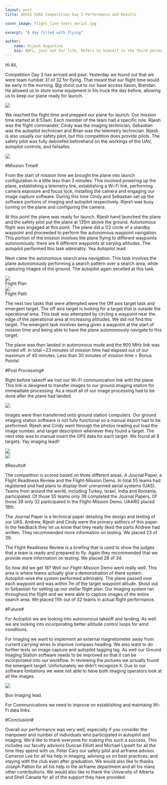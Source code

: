 ```yaml
---
layout: post
title: AUVSI SUAS Competition Day 3 Performance and Results

cover_image: flight_line_tents_aerial.jpg

excerpt: "A day filled with flying"

author:
    name: Rijesh Augustine
    bio: BDFL, just not for life. Refers to himself in the third person.
---
```


Hi All,

Competition Day 3 has arrived and past. Yesterday we found out that we were team number 31 of 32 for flying. That meant that our flight time would be early in the morning. Big shout out to our base access liason, Brendan. He allowed us to store some equipment in his truck the day before, allowing us to keep our plane ready for launch.

<div class="full zoomable"><img src="/assets/images/compplane.jpg"></div>

We reached the flight time and prepped our plane for launch. Our mission time started at 8:53am. Each member of the team had a specific role. Rijesh was the flight commander, Cindy was the imaging technician, Sebastian was the autopilot technician and Brian was the telemetry technician. Rijesh is also usually our safety pilot, but this competition does provide pilots. The safety pilot was fully debriefed beforehand on the workings of the UAV, autopilot controls, and failsafes. 

<div class="full zoomable"><img src="/assets/images/working.jpg"></div>

#Mission Time#

From the start of mission time we brought the plane into launch configuration in a little less than 3 minutes. This involved powering up the plane, establishing a telemetry link, establishing a Wi-Fi link, performing camera exposure and focus lock, installing the camera and engaging our image capture software. During this time Cindy and Sebastian set up the software portions of imaging and autopilot respectively. Rijesh was busy turning on the plane and configuring the camera. 

At this point the plane was ready for launch. Rijesh hand launched the plane and the safety pilot put the plane at 130m above the ground. Autonomous flight was engaged at this point. The plane did a 1/2 circle of a standby waypoint and proceeded to perform the autonomous waypoint navigation. This portion of the mission involves the plane flying to different waypoints autonomously. there are 6 different waypoints at varying altitudes. The autopilot performed this task admirably. Yea Autopilot lead.

Next came the autonomous search area navigation. This task involves the plane autonomously performing a search pattern over a search area, while capturing images of the ground. The autopilot again excelled at this task.

<div class="full zoomable"><img src="/assets/images/flightplan.png"></div>
Flight Plan

<div class="full zoomable"><img src="/assets/images/path.png"></div>
Flight Path

The next two tasks that were attempted were the Off axis target task and emergent target. The off axis target is looking for a target that is outside the operational area. This task was attempted by circling a waypoint near the edge of the operational area at increasing altitudes. We did not find this target. The emergent task involves being given a waypoint at the start of mission time and being able to have the plane autonomously navigate to this target.

The plane was then landed in autonomous mode and the 900 MHz link was turned off. In total ~23 minutes of mission time had elapsed out of our maximum of 40 minutes. Less than 30 minutes of mission time = Bonus Points!


#Post Processing#


Right before takeoff we lost our Wi-Fi communication link with the plane. This link is designed to transfer images to our ground imaging station for immeadiate processing. As a result all of our image processing had to be done after the plane had landed.

<div class="full zoomable"><img src="/assets/images/commandtent.jpg"></div>

Images were then transferred onto ground station computers. Our ground imaging station software is not fully functional so a manual export had to be preformed. Rijesh and Cindy went through the photos reading out load the image number, and target description whenever they found a target. The next step was to manual insert the GPS data for each target. We found all 8 targets. Yay imaging lead!! 


<div class="full zoomable"><img src="/assets/images/target.jpg"></div>



<div class="full zoomable"><img src="/assets/images/brian_on_trailer.jpg"></div>


#Results#

The competition is scored based on three different areas. A Journal Paper, a Flight Readiness Review and the Flight-Mission Demo. In total 55 teams had registered and had plans to display their unmanned aerial systems (UAS). Teams from around the world, including Turkey, Israel, India and Romania, participated. Of those 55 teams only 39 completed the Journal Papers. Of those 39 only 32 participated in the Flight-Mission Demo. UAARG placed 18th.

The Journal Paper is a technical paper detailing the design and testing of our UAS. Andrew, Rijesh and Cindy were the primary authors of this paper. In the feedback they let us know that they really liked the parts Andrew had written. They recommended more information on testing. We placed 23 of 39. 

The Flight Readiness Review is a briefing that is used to show the judges that a team is ready and prepared to fly. Again they recommended that we provide more information on testing. We placed 28 of 34.

So how did we get 18? Well our Flight-Mission Demo went really well. This area is where teams actually give a demonstration of there system. Autopilot-wise the system performed admirably. The plane passed over each waypoint and was within 7m of the target waypoint alitude. Shout out to Sebastian for setting up our stellar flight plan. Our Imaging system ran throughout the flight and we were able to capture images of the entire search area. We placed 11th out of 32 teams in actual flight performance.

#Future#

For Autopilot we are looking into autonomous takeoff and landing. As well we are looking into incorporating better altitude control loops for wind conditions.

For Imaging we want to implement an external magnetometer away from current carrying wires to improve compass heading. We also want to do further tests on image capture and autopilot tagging lag. As well our Ground Imaging Station software needs to be improved so that it can be incorporated into our workflow. In reviewing the pictures we actually found the emergent target. Unfortunately we didn't recognize it. Due to our software limitations we were not able to have both imaging operators look at all the images.

<div class="full zoomable"><img src="/assets/images/emerge.jpg"></div>

Boo Imaging lead.

For Communications we need to improve on establishing and maintaing Wi-Fi data links. 

#Conclusion#

Overall our performance was very well, especially if you consider the manpower and number of individuals who participated in autopilot and imaging. We'd like to thank everyone for making this such a success. This includes our faculty advisors Duncan Elliott and Michael Lipsett for all the time they spend with us. Peter Cary our safety pilot and airframe advisor. Cameron Lee for all his help in imaging, advising us on best practices, and staying with the club even after graduation. We would also like to thanks Joseph Patton for all his help in the airframe department and all his many other contributions.  We would also like to thank the University of Alberta and Shell Canada for all of the support they have provided. 

